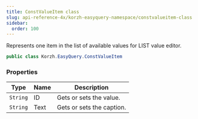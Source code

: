 ```yaml
---
title: ConstValueItem class
slug: api-reference-4x/korzh-easyquery-namespace/constvalueitem-class
sidebar:
  order: 100
---
```


Represents one item in the list of available values for LIST value editor.
```csharp
public class Korzh.EasyQuery.ConstValueItem

```

### Properties

| Type | Name | Description | 
| --- | --- | --- | 
| `String` | ID | Gets or sets the value. | 
| `String` | Text | Gets or sets the caption. |
